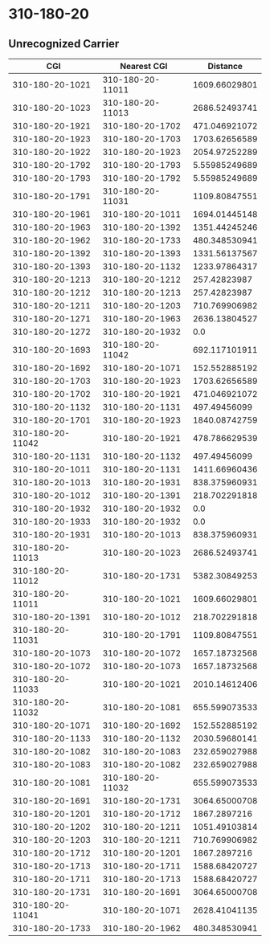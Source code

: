 # 310-180-20
## Unrecognized Carrier


| CGI | Nearest CGI | Distance |
|-----|-------------|----------|
| 310-180-20-1021 | 310-180-20-11011 | 1609.66029801 |
| 310-180-20-1023 | 310-180-20-11013 | 2686.52493741 |
| 310-180-20-1921 | 310-180-20-1702 | 471.046921072 |
| 310-180-20-1923 | 310-180-20-1703 | 1703.62656589 |
| 310-180-20-1922 | 310-180-20-1923 | 2054.97252289 |
| 310-180-20-1792 | 310-180-20-1793 | 5.55985249689 |
| 310-180-20-1793 | 310-180-20-1792 | 5.55985249689 |
| 310-180-20-1791 | 310-180-20-11031 | 1109.80847551 |
| 310-180-20-1961 | 310-180-20-1011 | 1694.01445148 |
| 310-180-20-1963 | 310-180-20-1392 | 1351.44245246 |
| 310-180-20-1962 | 310-180-20-1733 | 480.348530941 |
| 310-180-20-1392 | 310-180-20-1393 | 1331.56137567 |
| 310-180-20-1393 | 310-180-20-1132 | 1233.97864317 |
| 310-180-20-1213 | 310-180-20-1212 | 257.42823987 |
| 310-180-20-1212 | 310-180-20-1213 | 257.42823987 |
| 310-180-20-1211 | 310-180-20-1203 | 710.769906982 |
| 310-180-20-1271 | 310-180-20-1963 | 2636.13804527 |
| 310-180-20-1272 | 310-180-20-1932 | 0.0 |
| 310-180-20-1693 | 310-180-20-11042 | 692.117101911 |
| 310-180-20-1692 | 310-180-20-1071 | 152.552885192 |
| 310-180-20-1703 | 310-180-20-1923 | 1703.62656589 |
| 310-180-20-1702 | 310-180-20-1921 | 471.046921072 |
| 310-180-20-1132 | 310-180-20-1131 | 497.49456099 |
| 310-180-20-1701 | 310-180-20-1923 | 1840.08742759 |
| 310-180-20-11042 | 310-180-20-1921 | 478.786629539 |
| 310-180-20-1131 | 310-180-20-1132 | 497.49456099 |
| 310-180-20-1011 | 310-180-20-1131 | 1411.66960436 |
| 310-180-20-1013 | 310-180-20-1931 | 838.375960931 |
| 310-180-20-1012 | 310-180-20-1391 | 218.702291818 |
| 310-180-20-1932 | 310-180-20-1932 | 0.0 |
| 310-180-20-1933 | 310-180-20-1932 | 0.0 |
| 310-180-20-1931 | 310-180-20-1013 | 838.375960931 |
| 310-180-20-11013 | 310-180-20-1023 | 2686.52493741 |
| 310-180-20-11012 | 310-180-20-1731 | 5382.30849253 |
| 310-180-20-11011 | 310-180-20-1021 | 1609.66029801 |
| 310-180-20-1391 | 310-180-20-1012 | 218.702291818 |
| 310-180-20-11031 | 310-180-20-1791 | 1109.80847551 |
| 310-180-20-1073 | 310-180-20-1072 | 1657.18732568 |
| 310-180-20-1072 | 310-180-20-1073 | 1657.18732568 |
| 310-180-20-11033 | 310-180-20-1021 | 2010.14612406 |
| 310-180-20-11032 | 310-180-20-1081 | 655.599073533 |
| 310-180-20-1071 | 310-180-20-1692 | 152.552885192 |
| 310-180-20-1133 | 310-180-20-1132 | 2030.59680141 |
| 310-180-20-1082 | 310-180-20-1083 | 232.659027988 |
| 310-180-20-1083 | 310-180-20-1082 | 232.659027988 |
| 310-180-20-1081 | 310-180-20-11032 | 655.599073533 |
| 310-180-20-1691 | 310-180-20-1731 | 3064.65000708 |
| 310-180-20-1201 | 310-180-20-1712 | 1867.2897216 |
| 310-180-20-1202 | 310-180-20-1211 | 1051.49103814 |
| 310-180-20-1203 | 310-180-20-1211 | 710.769906982 |
| 310-180-20-1712 | 310-180-20-1201 | 1867.2897216 |
| 310-180-20-1713 | 310-180-20-1711 | 1588.68420727 |
| 310-180-20-1711 | 310-180-20-1713 | 1588.68420727 |
| 310-180-20-1731 | 310-180-20-1691 | 3064.65000708 |
| 310-180-20-11041 | 310-180-20-1071 | 2628.41041135 |
| 310-180-20-1733 | 310-180-20-1962 | 480.348530941 |
